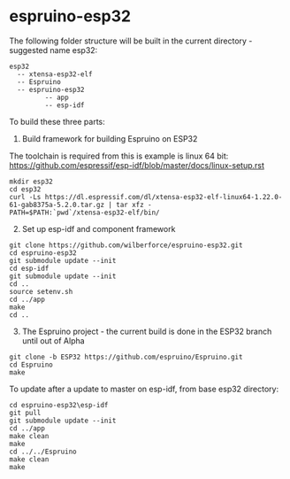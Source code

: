 # espruino-esp32


The following folder structure will be built in the current directory - suggested name esp32:

```
esp32 
  -- xtensa-esp32-elf
  -- Espruino
  -- espruino-esp32
         -- app
         -- esp-idf
```
         
To build these three parts:

1. Build framework for building Espruino on ESP32

The toolchain is required from this is example is linux 64 bit:
https://github.com/espressif/esp-idf/blob/master/docs/linux-setup.rst

```
mkdir esp32
cd esp32
curl -Ls https://dl.espressif.com/dl/xtensa-esp32-elf-linux64-1.22.0-61-gab8375a-5.2.0.tar.gz | tar xfz -
PATH=$PATH:`pwd`/xtensa-esp32-elf/bin/
```

2. Set up esp-idf and component framework
```
git clone https://github.com/wilberforce/espruino-esp32.git
cd espruino-esp32
git submodule update --init
cd esp-idf
git submodule update --init
cd ..
source setenv.sh
cd ../app
make
cd ..
```

3. The Espruino project - the current build is done in the ESP32 branch until out of Alpha
```
git clone -b ESP32 https://github.com/espruino/Espruino.git
cd Espruino
make
```

To update after a update to master on esp-idf, from base esp32 directory:
```
cd espruino-esp32\esp-idf
git pull
git submodule update --init
cd ../app
make clean
make
cd ../../Espruino
make clean
make
```

